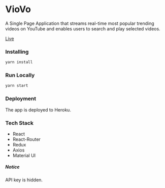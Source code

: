 # VioVo


A Single Page Application that streams real-time most popular trending videos on YouTube and enables users to search and play selected videos.

[Live](http://viovo.herokuapp.com/)


### Installing
```javascript
yarn install
```
### Run Locally
```javascript
yarn start
```
### Deployment
The app is deployed to Heroku.

### Tech Stack
* React
* React-Router
* Redux
* Axios
* Material UI

##### Notice
API key is hidden.


